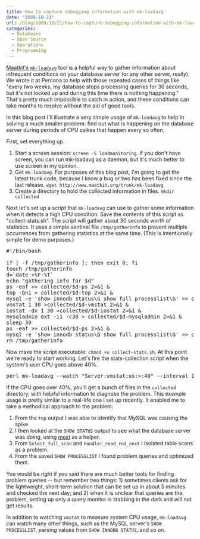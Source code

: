 ```yaml
---
title: How to capture debugging information with mk-loadavg
date: "2009-10-21"
url: /blog/2009/10/21/how-to-capture-debugging-information-with-mk-loadavg/
categories:
  - Databases
  - Open Source
  - Operations
  - Programming
---
```

[Maatkit's][1] [`mk-loadavg`][2] tool is a helpful way to gather information about infrequent conditions on your database server (or any other server, really). We wrote it at Percona to help with those repeated cases of things like "every two weeks, my database stops processing queries for 30 seconds, but it's not locked up and during this time there is nothing happening." That's pretty much impossible to catch in action, and these conditions can take months to resolve without the aid of good tools.

In this blog post I'll illustrate a very simple usage of `mk-loadavg` to help in solving a much smaller problem: find out what is happening on the database server during periods of CPU spikes that happen every so often.

First, set everything up.

1.  Start a screen session: `screen -S loadmonitoring`. If you don't have screen, you can run mk-loadavg as a daemon, but it's much better to use screen in my opinion.
2.  Get `mk-loadavg`. For purposes of this blog post, I'm going to get the latest trunk code, because I know a bug or two has been fixed since the last release. `wget http://www.maatkit.org/trunk/mk-loadavg`
3.  Create a directory to hold the collected information in files. `mkdir collected`

Next let's set up a script that `mk-loadavg` can use to gather some information when it detects a high CPU condition. Save the contents of this script as "collect-stats.sh". The script will gather about 30 seconds worth of statistics. It uses a simple sentinel file `/tmp/gatherinfo` to prevent multiple occurrences from gathering statistics at the same time. (This is intentionally simple for demo purposes.)

<pre>
#!/bin/bash

if [ -f /tmp/gatherinfo ]; then exit 0; fi
touch /tmp/gatherinfo
d=`date +%F-%T`
echo "gathering info for $d"
ps -eaf >> collected/$d-ps 2>&1 &
top -bn1 > collected/$d-top 2>&1 &
mysql -e 'show innodb status\G show full processlist\G' >> collected/$d-innodbstatus 2>&1 &
vmstat 1 30 >collected/$d-vmstat 2>&1 &
iostat -dx 1 30 >collected/$d-iostat 2>&1 &
mysqladmin ext -i1 -c30 > collected/$d-mysqladmin 2>&1 &
sleep 30
ps -eaf >> collected/$d-ps 2>&1 &
mysql -e 'show innodb status\G show full processlist\G' >> collected/$d-innodbstatus 2>&1 &
rm /tmp/gatherinfo
</pre>

Now make the script executable: `chmod +x collect-stats.sh`. At this point we're ready to start working. Let's fire the stats-collection script when the system's user CPU goes above 40%.<cod>

<pre>perl mk-loadavg --watch "Server:vmstat:us:>:40" --interval 1 --execute collect-stats.sh
</pre></code> 

If the CPU goes over 40%, you'll get a bunch of files in the `collected` directory, with helpful information to diagnose the problem. This example usage is pretty similar to a real-life one I set up recently. It enabled me to take a methodical approach to the problem: 
1.  From the `top` output I was able to identify that MySQL was causing the spike.
2.  I then looked at the `SHOW STATUS` output to see what the database server was doing, using [mext][3] as a helper.
3.  From `Select_full_scan` and `Handler_read_rnd_next` I isolated table scans as a problem.
4.  From the saved `SHOW PROCESSLIST` I found problem queries and optimized them.

You would be right if you said there are much better tools for finding problem queries -- but remember two things: 1) sometimes clients ask for the lightweight, short-term solution that can be set up in about 5 minutes and checked the next day; and 2) when it is unclear that queries are the problem, setting up only a query monitor is stabbing in the dark and will not get results.

In addition to watching `vmstat` to measure system CPU usage, `mk-loadavg` can watch many other things, such as the MySQL server's `SHOW PROCESSLIST`, parsing values from `SHOW INNODB STATUS`, and so on.

 [1]: http://www.maatkit.org/
 [2]: http://www.maatkit.org/doc/mk-loadavg.html
 [3]: http://www.xaprb.com/blog/2009/10/13/using-mext-to-format-saved-mysqladmin-output-nicely/
